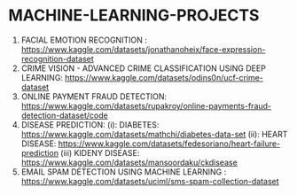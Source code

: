 # MACHINE-LEARNING-PROJECTS
1. FACIAL EMOTION RECOGNITION : https://www.kaggle.com/datasets/jonathanoheix/face-expression-recognition-dataset
2. CRIME VISION - ADVANCED CRIME CLASSIFICATION USING DEEP LEARNING: https://www.kaggle.com/datasets/odins0n/ucf-crime-dataset
3. ONLINE PAYMENT FRAUD DETECTION: https://www.kaggle.com/datasets/rupakroy/online-payments-fraud-detection-dataset/code
4. DISEASE PREDICTION:
   (i): DIABETES: https://www.kaggle.com/datasets/mathchi/diabetes-data-set
   (ii): HEART DISEASE: https://www.kaggle.com/datasets/fedesoriano/heart-failure-prediction
   (iii) KIDENY DISEASE: https://www.kaggle.com/datasets/mansoordaku/ckdisease
5. EMAIL SPAM DETECTION USING MACHINE LEARNING : https://www.kaggle.com/datasets/uciml/sms-spam-collection-dataset
